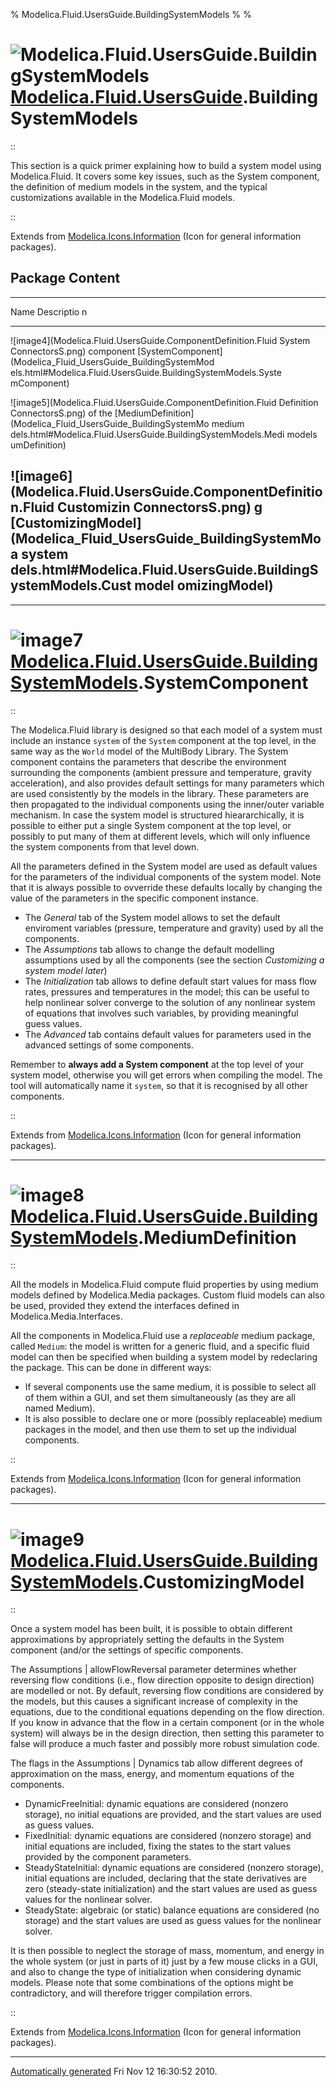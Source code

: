 % Modelica.Fluid.UsersGuide.BuildingSystemModels
% 
% 

![Modelica.Fluid.UsersGuide.BuildingSystemModels](Modelica.Fluid.UsersGuide.ComponentDefinitionI.png) [Modelica.Fluid.UsersGuide](Modelica_Fluid_UsersGuide.html#Modelica.Fluid.UsersGuide).BuildingSystemModels
================================================================================================================================================================================================================

::

This section is a quick primer explaining how to build a system model
using Modelica.Fluid. It covers some key issues, such as the System
component, the definition of medium models in the system, and the
typical customizations available in the Modelica.Fluid models.

::

Extends from
[Modelica.Icons.Information](Modelica_Icons.html#Modelica.Icons.Information)
(Icon for general information packages).

Package Content
---------------

  ------------------------------------------------------------------------
  Name                                                          Descriptio
                                                                n
  ------------------------------------------------------------- ----------
  ![image4](Modelica.Fluid.UsersGuide.ComponentDefinition.Fluid System
  ConnectorsS.png)                                              component
  [SystemComponent](Modelica_Fluid_UsersGuide_BuildingSystemMod 
  els.html#Modelica.Fluid.UsersGuide.BuildingSystemModels.Syste 
  mComponent)                                                   

  ![image5](Modelica.Fluid.UsersGuide.ComponentDefinition.Fluid Definition
  ConnectorsS.png)                                              of the
  [MediumDefinition](Modelica_Fluid_UsersGuide_BuildingSystemMo medium
  dels.html#Modelica.Fluid.UsersGuide.BuildingSystemModels.Medi models
  umDefinition)                                                 

  ![image6](Modelica.Fluid.UsersGuide.ComponentDefinition.Fluid Customizin
  ConnectorsS.png)                                              g
  [CustomizingModel](Modelica_Fluid_UsersGuide_BuildingSystemMo a system
  dels.html#Modelica.Fluid.UsersGuide.BuildingSystemModels.Cust model
  omizingModel)                                                 
  ------------------------------------------------------------------------

* * * * *

![image7](Modelica.Fluid.UsersGuide.ComponentDefinitionI.png) [Modelica.Fluid.UsersGuide.BuildingSystemModels](Modelica_Fluid_UsersGuide_BuildingSystemModels.html#Modelica.Fluid.UsersGuide.BuildingSystemModels).SystemComponent
==================================================================================================================================================================================================================================

::

The Modelica.Fluid library is designed so that each model of a system
must include an instance `system` of the `System` component at the top
level, in the same way as the `World` model of the MultiBody Library.
The System component contains the parameters that describe the
environment surrounding the components (ambient pressure and
temperature, gravity acceleration), and also provides default settings
for many parameters which are used consistently by the models in the
library. These parameters are then propagated to the individual
components using the inner/outer variable mechanism. In case the system
model is structured hieararchically, it is possible to either put a
single System component at the top level, or possibly to put many of
them at different levels, which will only influence the system
components from that level down.

All the parameters defined in the System model are used as default
values for the parameters of the individual components of the system
model. Note that it is always possible to ovverride these defaults
locally by changing the value of the parameters in the specific
component instance.

-   The *General* tab of the System model allows to set the default
    enviroment variables (pressure, temperature and gravity) used by all
    the components.
-   The *Assumptions* tab allows to change the default modelling
    assumptions used by all the components (see the section *Customizing
    a system model later*)
-   The *Initialization* tab allows to define default start values for
    mass flow rates, pressures and temperatures in the model; this can
    be useful to help nonlinear solver converge to the solution of any
    nonlinear system of equations that involves such variables, by
    providing meaningful guess values.
-   The *Advanced* tab contains default values for parameters used in
    the advanced settings of some components.

Remember to **always add a System component** at the top level of your
system model, otherwise you will get errors when compiling the model.
The tool will automatically name it `system`, so that it is recognised
by all other components.

::

Extends from
[Modelica.Icons.Information](Modelica_Icons.html#Modelica.Icons.Information)
(Icon for general information packages).

* * * * *

![image8](Modelica.Fluid.UsersGuide.ComponentDefinitionI.png) [Modelica.Fluid.UsersGuide.BuildingSystemModels](Modelica_Fluid_UsersGuide_BuildingSystemModels.html#Modelica.Fluid.UsersGuide.BuildingSystemModels).MediumDefinition
===================================================================================================================================================================================================================================

::

All the models in Modelica.Fluid compute fluid properties by using
medium models defined by Modelica.Media packages. Custom fluid models
can also be used, provided they extend the interfaces defined in
Modelica.Media.Interfaces.

All the components in Modelica.Fluid use a *replaceable* medium package,
called `Medium`: the model is written for a generic fluid, and a
specific fluid model can then be specified when building a system model
by redeclaring the package. This can be done in different ways:

-   If several components use the same medium, it is possible to select
    all of them within a GUI, and set them simultaneously (as they are
    all named Medium).
-   It is also possible to declare one or more (possibly replaceable)
    medium packages in the model, and then use them to set up the
    individual components.

::

Extends from
[Modelica.Icons.Information](Modelica_Icons.html#Modelica.Icons.Information)
(Icon for general information packages).

* * * * *

![image9](Modelica.Fluid.UsersGuide.ComponentDefinitionI.png) [Modelica.Fluid.UsersGuide.BuildingSystemModels](Modelica_Fluid_UsersGuide_BuildingSystemModels.html#Modelica.Fluid.UsersGuide.BuildingSystemModels).CustomizingModel
===================================================================================================================================================================================================================================

::

Once a system model has been built, it is possible to obtain different
approximations by appropriately setting the defaults in the System
component (and/or the settings of specific components.

The Assumptions | allowFlowReversal parameter determines whether
reversing flow conditions (i.e., flow direction opposite to design
direction) are modelled or not. By default, reversing flow conditions
are considered by the models, but this causes a significant increase of
complexity in the equations, due to the conditional equations depending
on the flow direction. If you know in advance that the flow in a certain
component (or in the whole system) will always be in the design
direction, then setting this parameter to false will produce a much
faster and possibly more robust simulation code.

The flags in the Assumptions | Dynamics tab allow different degrees of
approximation on the mass, energy, and momentum equations of the
components.

-   DynamicFreeInitial: dynamic equations are considered (nonzero
    storage), no initial equations are provided, and the start values
    are used as guess values.
-   FixedInitial: dynamic equations are considered (nonzero storage) and
    initial equations are included, fixing the states to the start
    values provided by the component parameters.
-   SteadyStateInitial: dynamic equations are considered (nonzero
    storage), initial equations are included, declaring that the state
    derivatives are zero (steady-state initialization) and the start
    values are used as guess values for the nonlinear solver.
-   SteadyState: algebraic (or static) balance equations are considered
    (no storage) and the start values are used as guess values for the
    nonlinear solver.

It is then possible to neglect the storage of mass, momentum, and energy
in the whole system (or just in parts of it) just by a few mouse clicks
in a GUI, and also to change the type of initialization when considering
dynamic models. Please note that some combinations of the options might
be contradictory, and will therefore trigger compilation errors.

::

Extends from
[Modelica.Icons.Information](Modelica_Icons.html#Modelica.Icons.Information)
(Icon for general information packages).

* * * * *

[Automatically generated](http://www.3ds.com/) Fri Nov 12 16:30:52 2010.
